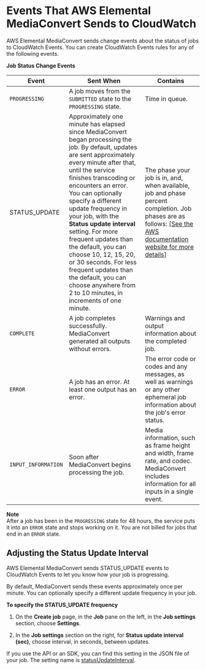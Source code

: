 # Events That AWS Elemental MediaConvert Sends to CloudWatch<a name="mediaconvert_cwe_events"></a>

AWS Elemental MediaConvert sends change events about the status of jobs to CloudWatch Events\. You can create CloudWatch Events rules for any of the following events\.


**Job Status Change Events**  

| Event | Sent When | Contains | 
| --- | --- | --- | 
|  `PROGRESSING`  |  A job moves from the `SUBMITTED` state to the `PROGRESSING` state\.   |  Time in queue\.   | 
| STATUS\_UPDATE |  Approximately one minute has elapsed since MediaConvert began processing the job\. By default, updates are sent approximately every minute after that, until the service finishes transcoding or encounters an error\. You can optionally specify a different update frequency in your job, with the **Status update interval** setting\. For more frequent updates than the default, you can choose 10, 12, 15, 20, or 30 seconds\. For less frequent updates than the default, you can choose anywhere from 2 to 10 minutes, in increments of one minute\.  |  The phase your job is in, and, when available, job and phase percent completion\. Job phases are as follows: [\[See the AWS documentation website for more details\]](http://docs.aws.amazon.com/mediaconvert/latest/ug/mediaconvert_cwe_events.html)  | 
|  `COMPLETE`  |  A job completes successfully\. MediaConvert generated all outputs without errors\.  |  Warnings and output information about the completed job\.  | 
|  `ERROR`  |  A job has an error\. At least one output has an error\.  |  The error code or codes and any messages, as well as warnings or any other ephemeral job information about the job's error status\.   | 
|  `INPUT_INFORMATION`  |  Soon after MediaConvert begins processing the job\.  |  Media information, such as frame height and width, frame rate, and codec\.  MediaConvert includes information for all inputs in a single event\.  | 

**Note**  
After a job has been in the `PROGRESSING` state for 48 hours, the service puts it into an `ERROR` state and stops working on it\. You are not billed for jobs that end in an `ERROR` state\.

## Adjusting the Status Update Interval<a name="adjusting-the-status-update-interval"></a>

AWS Elemental MediaConvert sends STATUS\_UPDATE events to CloudWatch Events to let you know how your job is progressing\.

 By default, MediaConvert sends these events approximately once per minute\. You can optionally specify a different update frequency in your job\.

**To specify the STATUS\_UPDATE frequency**

1. On the **Create job** page, in the **Job** pane on the left, in the **Job settings** section, choose **Settings**\.

1. In the **Job settings** section on the right, for **Status update interval \(sec\)**, choose interval, in seconds, between updates\.

If you use the API or an SDK, you can find this setting in the JSON file of your job\. The setting name is [statusUpdateInterval](https://docs.aws.amazon.com/mediaconvert/latest/apireference/jobs.html#jobs-prop-createjobrequest-statusupdateinterval)\.